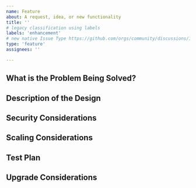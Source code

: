 ```yaml
---
name: Feature
about: A request, idea, or new functionality
title: ''
# legacy classification using labels
labels: 'enhancement'
# new native Issue Type https://github.com/orgs/community/discussions/148715
type: 'feature'
assignees: ''

---
```


## What is the Problem Being Solved?

## Description of the Design

## Security Considerations

## Scaling Considerations

## Test Plan

## Upgrade Considerations
